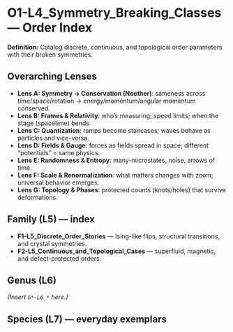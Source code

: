 # O1-L4_Symmetry_Breaking_Classes — Order Index
**Definition:** Catalog discrete, continuous, and topological order parameters with their broken symmetries.

## Overarching Lenses

- **Lens A: Symmetry -> Conservation (Noether)**: sameness across time/space/rotation → energy/momentum/angular momentum conserved.
- **Lens B: Frames & Relativity**: who’s measuring; speed limits; when the stage (spacetime) bends.
- **Lens C: Quantization**: ramps become staircases; waves behave as particles and vice-versa.
- **Lens D: Fields & Gauge**: forces as fields spread in space; different “potentials” = same physics.
- **Lens E: Randomness & Entropy**: many-microstates, noise, arrows of time.
- **Lens F: Scale & Renormalization**: what matters changes with zoom; universal behavior emerges.
- **Lens G: Topology & Phases**: protected counts (knots/holes) that survive deformations.

## Family (L5) — index
- **F1-L5_Discrete_Order_Stories** — Ising-like flips, structural transitions, and crystal symmetries.
- **F2-L5_Continuous_and_Topological_Cases** — superfluid, magnetic, and defect-protected orders.

## Genus (L6)
_(Insert `G*-L6_*` here.)_

## Species (L7) — everyday exemplars
